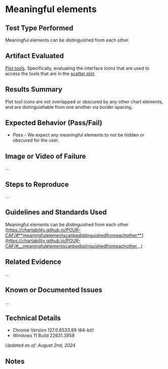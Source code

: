 # Meaningful elements

## Test Type Performed

Meaningful elements can be distinguished from each other.

## Artifact Evaluated

[Plot tools](https://docs.bokeh.org/en/latest/docs/user_guide/interaction/tools.html#ug-interaction-tools). Specifically, evaluating the interface icons that are used to access the tools that are in the [scatter plot](https://quansight-labs.github.io/bokeh-a11y-audit/#_ts1723552414769).

## Results Summary

Plot tool icons are not overlapped or obscured by any other chart elements, and are distinguishable from one another via border spacing.

## Expected Behavior (Pass/Fail)

- _Pass_ - We expect any meaningful elements to not be hidden or obscured for the user.

## Image or Video of Failure

...

## Steps to Reproduce

...

## Guidelines and Standards Used

Meaningful elements can be distinguished from each other
[https://chartability.github.io/POUR-CAF/#**meaningfulelementscanbedistinguishedfromeachother**](https://chartability.github.io/POUR-CAF/#__meaningfulelementscanbedistinguishedfromeachother__)

## Related Evidence

...

## Known or Documented Issues

...

## Technical Details

- Chrome Version 127.0.6533.89 (64-bit)
- Windows 11 Build 22631.3958

_Updated as of: August 2nd, 2024_

## Notes

<!-- A seasoned SR (screen reader) user could have the knowledge to navigate and explore webpages and graphs with more nuance, whether through manual mode switching, certain key shortcuts, etc. These tests are done by a sighted user with the SR’s default options and performed as if a new or beginner user is interacting with these elements. We would expect that all users could be able to navigate smoothly, regardless of experience levels.  -->
